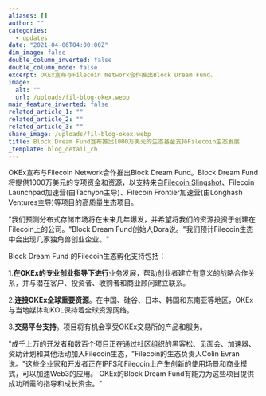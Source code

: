 ```yaml
---
aliases: []
author: ""
categories:
  - updates
date: "2021-04-06T04:00:00Z"
dim_image: false
double_column_inverted: false
double_column_mode: false
excerpt: OKEx宣布与Filecoin Network合作推出Block Dream Fund。
image:
  alt: ""
  url: /uploads/fil-blog-okex.webp
main_feature_inverted: false
related_article_1: ""
related_article_2: ""
related_article_3: ""
share_image: /uploads/fil-blog-okex.webp
title: Block Dream Fund宣布推出1000万美元的生态基金支持Filecoin生态发展
_template: blog_detail_ch
---
```


OKEx宣布与Filecoin Network合作推出Block Dream Fund。Block Dream Fund将提供1000万美元的专项资金和资源，以支持来自[Filecoin Slingshot](https://slingshot.filecoin.io/)、Filecoin Launchpad加速营(由Tachyon主导)、Filecoin Frontier加速营(由Longhash Ventures主导)等项目的高质量生态项目。

"我们预测分布式存储市场将在未来几年爆发，并希望将我们的资源投资于创建在Filecoin上的公司。"Block Dream Fund创始人Dora说。"我们预计Filecoin生态中会出现几家独角兽创业企业。"

Block Dream Fund 的Filecoin生态孵化支持包括：

1\.**在OKEx的专业创业指导下进行**业务发展，帮助创业者建立有意义的战略合作关系，并与潜在客户、投资者、收购者和商业顾问建立联系。

2\.**连接OKEx全球重要资源**。在中国、硅谷、日本、韩国和东南亚等地区，OKEx与当地媒体和KOL保持着全球资源网络。

3\.**交易平台支持**。项目将有机会享受OKEx交易所的产品和服务。

"成千上万的开发者和数百个项目正在通过社区组织的黑客松、见面会、加速器、资助计划和其他活动加入Filecoin生态，"Filecoin的生态负责人Colin Evran说。"这些企业家和开发者正在IPFS和Filecoin上产生创新的使用场景和商业模式，可以加速Web3的应用。 OKEx的Block Dream Fund有能力为这些项目提供成功所需的指导和成长资金。"
